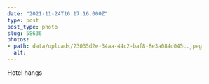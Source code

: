 ```yaml
---
date: "2021-11-24T16:17:16.000Z"
type: post 
post_type: photo
slug: 58636
photos: 
- path: data/uploads/23035d2e-34aa-44c2-baf8-8e3a084d045c.jpeg
  alt: 
---
```

Hotel hangs
